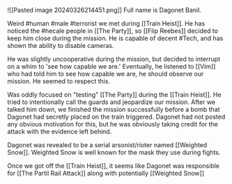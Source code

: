
![[Pasted image 20240326214451.png]]
Full name is Dagonet Banil.

Weird #human #male #terrorist we met during [[Train Heist]]. He has noticed the #hecale people in [[The Party]], so [[Flip Reebes]] decided to keep him close during the mission. He is capable of decent #Tech, and has shown the ability to disable cameras.

He was slightly uncooperative during the mission, but decided to interrupt on a whim to 'see how capable we are.' Eventually, he listened to [[Vim]] who had told him to see how capable we are, he should observe our mission. He seemed to respect this.

Was oddly focused on "testing" [[The Party]] during the [[Train Heist]]. He tried to intentionally call the guards and jeopardize our mission. After we talked him down, we finished the mission successfully before a bomb that Dagonet had secretly placed on the train triggered. Dagonet had not posted any obvious motivation for this, but he was obviously taking credit for the attack with the evidence left behind.

Dagonet was revealed to be a serial arsonist/rioter named [[Weighted Snow]]. Weighted Snow is well known for the mask they use during fights.

Once we got off the [[Train Heist]], it seems like Dagonet was responsible for [[The Partil Rail Attack]] along with potentially [[Weighted Snow]]